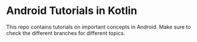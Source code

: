 # Android Tutorials in Kotlin

This repo contains tutorials on important concepts in Android.
Make sure to check the different branches for different topics.
